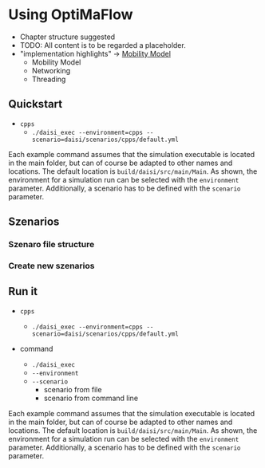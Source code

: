 # Using OptiMaFlow

- Chapter structure suggested
- TODO: All content is to be regarded a placeholder.
- "implementation highlights" -> [Mobility Model](./optimaflow-ns3/mobility_model.md)
    - Mobility Model
    - Networking
    - Threading

## Quickstart

- `cpps`
    - `./daisi_exec --environment=cpps --scenario=daisi/scenarios/cpps/default.yml`

Each example command assumes that the simulation executable is located in the main folder, but can of course be adapted to other names and locations.
The default location is `build/daisi/src/main/Main`.
As shown, the environment for a simulation run can be selected with the `environment` parameter.
Additionally, a scenario has to be defined with the `scenario` parameter.

## Szenarios

### Szenaro file structure

### Create new szenarios

## Run it

- `cpps`
    - `./daisi_exec --environment=cpps --scenario=daisi/scenarios/cpps/default.yml`

- command
    - `./daisi_exec`
    - `--environment`
    - `--scenario`
        - scenario from file
        - scenario from command line

Each example command assumes that the simulation executable is located in the main folder, but can of course be adapted to other names and locations.
The default location is `build/daisi/src/main/Main`.
As shown, the environment for a simulation run can be selected with the `environment` parameter.
Additionally, a scenario has to be defined with the `scenario` parameter.
